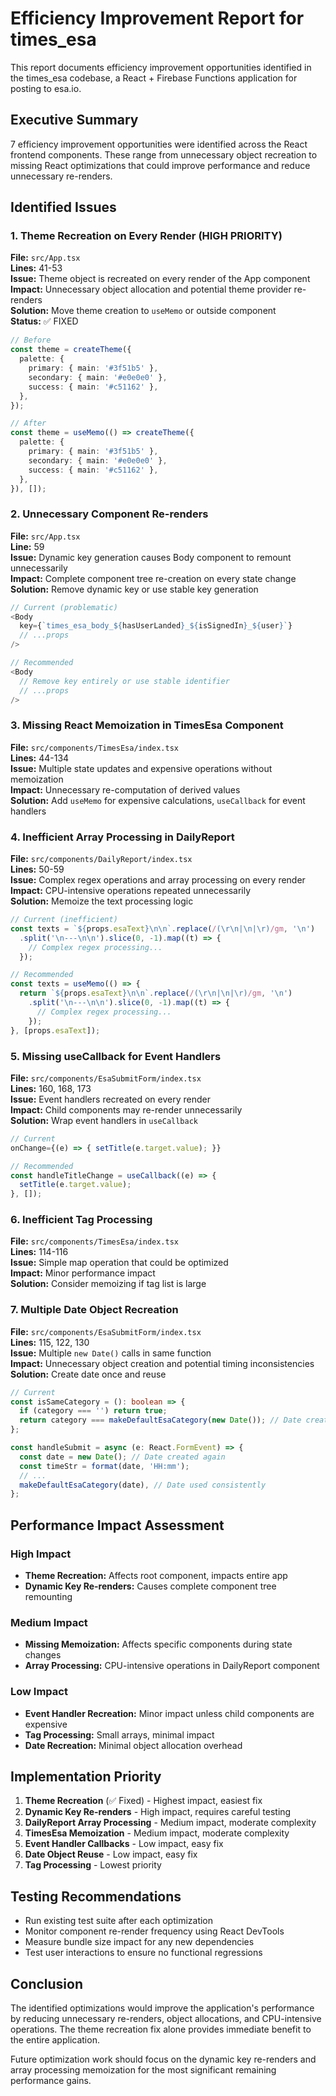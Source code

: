 # Efficiency Improvement Report for times_esa

This report documents efficiency improvement opportunities identified in the times_esa codebase, a React + Firebase Functions application for posting to esa.io.

## Executive Summary

7 efficiency improvement opportunities were identified across the React frontend components. These range from unnecessary object recreation to missing React optimizations that could improve performance and reduce unnecessary re-renders.

## Identified Issues

### 1. Theme Recreation on Every Render (HIGH PRIORITY)
**File:** `src/App.tsx`  
**Lines:** 41-53  
**Issue:** Theme object is recreated on every render of the App component  
**Impact:** Unnecessary object allocation and potential theme provider re-renders  
**Solution:** Move theme creation to `useMemo` or outside component  
**Status:** ✅ FIXED

```typescript
// Before
const theme = createTheme({
  palette: {
    primary: { main: '#3f51b5' },
    secondary: { main: '#e0e0e0' },
    success: { main: '#c51162' },
  },
});

// After
const theme = useMemo(() => createTheme({
  palette: {
    primary: { main: '#3f51b5' },
    secondary: { main: '#e0e0e0' },
    success: { main: '#c51162' },
  },
}), []);
```

### 2. Unnecessary Component Re-renders
**File:** `src/App.tsx`  
**Line:** 59  
**Issue:** Dynamic key generation causes Body component to remount unnecessarily  
**Impact:** Complete component tree re-creation on every state change  
**Solution:** Remove dynamic key or use stable key generation  

```typescript
// Current (problematic)
<Body
  key={`times_esa_body_${hasUserLanded}_${isSignedIn}_${user}`}
  // ...props
/>

// Recommended
<Body
  // Remove key entirely or use stable identifier
  // ...props
/>
```

### 3. Missing React Memoization in TimesEsa Component
**File:** `src/components/TimesEsa/index.tsx`  
**Lines:** 44-134  
**Issue:** Multiple state updates and expensive operations without memoization  
**Impact:** Unnecessary re-computation of derived values  
**Solution:** Add `useMemo` for expensive calculations, `useCallback` for event handlers  

### 4. Inefficient Array Processing in DailyReport
**File:** `src/components/DailyReport/index.tsx`  
**Lines:** 50-59  
**Issue:** Complex regex operations and array processing on every render  
**Impact:** CPU-intensive operations repeated unnecessarily  
**Solution:** Memoize the text processing logic  

```typescript
// Current (inefficient)
const texts = `${props.esaText}\n\n`.replace(/(\r\n|\n|\r)/gm, '\n')
  .split('\n---\n\n').slice(0, -1).map((t) => {
    // Complex regex processing...
  });

// Recommended
const texts = useMemo(() => {
  return `${props.esaText}\n\n`.replace(/(\r\n|\n|\r)/gm, '\n')
    .split('\n---\n\n').slice(0, -1).map((t) => {
      // Complex regex processing...
    });
}, [props.esaText]);
```

### 5. Missing useCallback for Event Handlers
**File:** `src/components/EsaSubmitForm/index.tsx`  
**Lines:** 160, 168, 173  
**Issue:** Event handlers recreated on every render  
**Impact:** Child components may re-render unnecessarily  
**Solution:** Wrap event handlers in `useCallback`  

```typescript
// Current
onChange={(e) => { setTitle(e.target.value); }}

// Recommended
const handleTitleChange = useCallback((e) => {
  setTitle(e.target.value);
}, []);
```

### 6. Inefficient Tag Processing
**File:** `src/components/TimesEsa/index.tsx`  
**Lines:** 114-116  
**Issue:** Simple map operation that could be optimized  
**Impact:** Minor performance impact  
**Solution:** Consider memoizing if tag list is large  

### 7. Multiple Date Object Recreation
**File:** `src/components/EsaSubmitForm/index.tsx`  
**Lines:** 115, 122, 130  
**Issue:** Multiple `new Date()` calls in same function  
**Impact:** Unnecessary object creation and potential timing inconsistencies  
**Solution:** Create date once and reuse  

```typescript
// Current
const isSameCategory = (): boolean => {
  if (category === '') return true;
  return category === makeDefaultEsaCategory(new Date()); // Date created here
};

const handleSubmit = async (e: React.FormEvent) => {
  const date = new Date(); // Date created again
  const timeStr = format(date, 'HH:mm');
  // ...
  makeDefaultEsaCategory(date), // Date used consistently
};
```

## Performance Impact Assessment

### High Impact
- **Theme Recreation:** Affects root component, impacts entire app
- **Dynamic Key Re-renders:** Causes complete component tree remounting

### Medium Impact  
- **Missing Memoization:** Affects specific components during state changes
- **Array Processing:** CPU-intensive operations in DailyReport component

### Low Impact
- **Event Handler Recreation:** Minor impact unless child components are expensive
- **Tag Processing:** Small arrays, minimal impact
- **Date Recreation:** Minimal object allocation overhead

## Implementation Priority

1. **Theme Recreation** (✅ Fixed) - Highest impact, easiest fix
2. **Dynamic Key Re-renders** - High impact, requires careful testing
3. **DailyReport Array Processing** - Medium impact, moderate complexity
4. **TimesEsa Memoization** - Medium impact, moderate complexity  
5. **Event Handler Callbacks** - Low impact, easy fix
6. **Date Object Reuse** - Low impact, easy fix
7. **Tag Processing** - Lowest priority

## Testing Recommendations

- Run existing test suite after each optimization
- Monitor component re-render frequency using React DevTools
- Measure bundle size impact for any new dependencies
- Test user interactions to ensure no functional regressions

## Conclusion

The identified optimizations would improve the application's performance by reducing unnecessary re-renders, object allocations, and CPU-intensive operations. The theme recreation fix alone provides immediate benefit to the entire application.

Future optimization work should focus on the dynamic key re-renders and array processing memoization for the most significant remaining performance gains.
